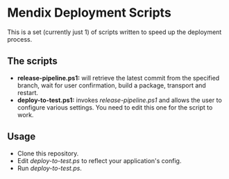 # Mendix Deployment Scripts

This is a set (currently just 1) of scripts written to speed up the deployment process.

## The scripts

 - **release-pipeline.ps1:** will retrieve the latest commit from the specified branch, wait for user confirmation, build a package, transport and restart.
  - **deploy-to-test.ps1:** invokes *release-pipeline.ps1* and allows the user to configure various settings. You need to edit this one for the script to work.

## Usage

 - Clone this repository.
 - Edit *deploy-to-test.ps* to reflect your application's config.
 - Run *deploy-to-test.ps*.